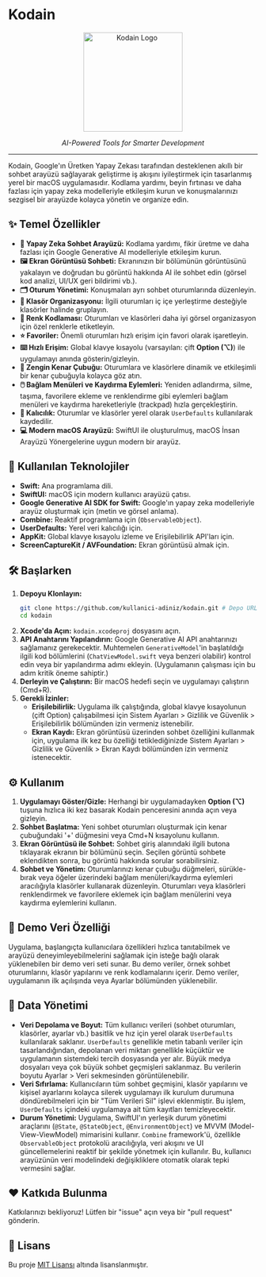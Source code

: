 # Kodain

<!-- Logo Yer Tutucusu -->
<p align="center">
  <img src="kodain/Assets.xcassets/AppIcon.appiconset/1024.png" alt="Kodain Logo" width="200"/>
  <!-- TODO: Yukarıdaki `src` yolunu logo dosyanızın yoluyla değiştirin (örn: Resources/logo.png) -->
</p>

<p align="center">
  <em>AI-Powered Tools for Smarter Development</em>
</p>

---

<!-- İsteğe Bağlı Rozetler: Projenize uygun olanları ekleyebilirsiniz -->
<!-- [![Build Status](...)](...) [![License](...)](...) -->

Kodain, Google'ın Üretken Yapay Zekası tarafından desteklenen akıllı bir sohbet arayüzü sağlayarak geliştirme iş akışını iyileştirmek için tasarlanmış yerel bir macOS uygulamasıdır. Kodlama yardımı, beyin fırtınası ve daha fazlası için yapay zeka modelleriyle etkileşim kurun ve konuşmalarınızı sezgisel bir arayüzde kolayca yönetin ve organize edin.

## ✨ Temel Özellikler

*   **🧠 Yapay Zeka Sohbet Arayüzü:** Kodlama yardımı, fikir üretme ve daha fazlası için Google Generative AI modelleriyle etkileşim kurun.
*   **🖼️ Ekran Görüntüsü Sohbeti:** Ekranınızın bir bölümünün görüntüsünü yakalayın ve doğrudan bu görüntü hakkında AI ile sohbet edin (görsel kod analizi, UI/UX geri bildirimi vb.).
*   **🗂️ Oturum Yönetimi:** Konuşmaları ayrı sohbet oturumlarında düzenleyin.
*   **📂 Klasör Organizasyonu:** İlgili oturumları iç içe yerleştirme desteğiyle klasörler halinde gruplayın.
*   **🎨 Renk Kodlaması:** Oturumları ve klasörleri daha iyi görsel organizasyon için özel renklerle etiketleyin.
*   **⭐ Favoriler:** Önemli oturumları hızlı erişim için favori olarak işaretleyin.
*   **⌨️ Hızlı Erişim:** Global klavye kısayolu (varsayılan: çift **Option (⌥)**) ile uygulamayı anında gösterin/gizleyin.
*   **🧭 Zengin Kenar Çubuğu:** Oturumlara ve klasörlere dinamik ve etkileşimli bir kenar çubuğuyla kolayca göz atın.
*   **🖱️ Bağlam Menüleri ve Kaydırma Eylemleri:** Yeniden adlandırma, silme, taşıma, favorilere ekleme ve renklendirme gibi eylemleri bağlam menüleri ve kaydırma hareketleriyle (trackpad) hızla gerçekleştirin.
*   **💾 Kalıcılık:** Oturumlar ve klasörler yerel olarak `UserDefaults` kullanılarak kaydedilir.
*   **💻 Modern macOS Arayüzü:** SwiftUI ile oluşturulmuş, macOS İnsan Arayüzü Yönergelerine uygun modern bir arayüz.

## 🚀 Kullanılan Teknolojiler

*   **Swift:** Ana programlama dili.
*   **SwiftUI:** macOS için modern kullanıcı arayüzü çatısı.
*   **Google Generative AI SDK for Swift:** Google'ın yapay zeka modelleriyle arayüz oluşturmak için (metin ve görsel anlama).
*   **Combine:** Reaktif programlama için (`ObservableObject`).
*   **UserDefaults:** Yerel veri kalıcılığı için.
*   **AppKit:** Global klavye kısayolu izleme ve Erişilebilirlik API'ları için.
*   **ScreenCaptureKit / AVFoundation:** Ekran görüntüsü almak için.

## 🛠️ Başlarken

1.  **Depoyu Klonlayın:**
    ```bash
    git clone https://github.com/kullanici-adiniz/kodain.git # Depo URL'niz ile değiştirin
    cd kodain
    ```
2.  **Xcode'da Açın:** `kodain.xcodeproj` dosyasını açın.
3.  **API Anahtarını Yapılandırın:** Google Generative AI API anahtarınızı sağlamanız gerekecektir. Muhtemelen `GenerativeModel`'in başlatıldığı ilgili kod bölümlerini (`ChatViewModel.swift` veya benzeri olabilir) kontrol edin veya bir yapılandırma adımı ekleyin. (Uygulamanın çalışması için bu adım kritik öneme sahiptir.)
4.  **Derleyin ve Çalıştırın:** Bir macOS hedefi seçin ve uygulamayı çalıştırın (Cmd+R).
5.  **Gerekli İzinler:**
    *   **Erişilebilirlik:** Uygulama ilk çalıştığında, global klavye kısayolunun (çift Option) çalışabilmesi için Sistem Ayarları > Gizlilik ve Güvenlik > Erişilebilirlik bölümünden izin vermeniz istenebilir.
    *   **Ekran Kaydı:** Ekran görüntüsü üzerinden sohbet özelliğini kullanmak için, uygulama ilk kez bu özelliği tetiklediğinizde Sistem Ayarları > Gizlilik ve Güvenlik > Ekran Kaydı bölümünden izin vermeniz istenecektir.

## ⚙️ Kullanım

1.  **Uygulamayı Göster/Gizle:** Herhangi bir uygulamadayken **Option (⌥)** tuşuna hızlıca iki kez basarak Kodain penceresini anında açın veya gizleyin.
2.  **Sohbet Başlatma:** Yeni sohbet oturumları oluşturmak için kenar çubuğundaki '+' düğmesini veya Cmd+N kısayolunu kullanın.
3.  **Ekran Görüntüsü ile Sohbet:** Sohbet giriş alanındaki ilgili butona tıklayarak ekranın bir bölümünü seçin. Seçilen görüntü sohbete eklendikten sonra, bu görüntü hakkında sorular sorabilirsiniz.
4.  **Sohbet ve Yönetim:** Oturumlarınızı kenar çubuğu düğmeleri, sürükle-bırak veya öğeler üzerindeki bağlam menüleri/kaydırma eylemleri aracılığıyla klasörler kullanarak düzenleyin. Oturumları veya klasörleri renklendirmek ve favorilere eklemek için bağlam menülerini veya kaydırma eylemlerini kullanın.

## 🧪 Demo Veri Özelliği

Uygulama, başlangıçta kullanıcılara özellikleri hızlıca tanıtabilmek ve arayüzü deneyimleyebilmelerini sağlamak için isteğe bağlı olarak yüklenebilen bir demo veri seti sunar. Bu demo veriler, örnek sohbet oturumlarını, klasör yapılarını ve renk kodlamalarını içerir. Demo veriler, uygulamanın ilk açılışında veya Ayarlar bölümünden yüklenebilir.

## 💾 Data Yönetimi

*   **Veri Depolama ve Boyut:** Tüm kullanıcı verileri (sohbet oturumları, klasörler, ayarlar vb.) basitlik ve hız için yerel olarak `UserDefaults` kullanılarak saklanır. `UserDefaults` genellikle metin tabanlı veriler için tasarlandığından, depolanan veri miktarı genellikle küçüktür ve uygulamanın sistemdeki tercih dosyasında yer alır. Büyük medya dosyaları veya çok büyük sohbet geçmişleri saklanmaz. Bu verilerin boyutu Ayarlar > Veri sekmesinden görüntülenebilir. 
*   **Veri Sıfırlama:** Kullanıcıların tüm sohbet geçmişini, klasör yapılarını ve kişisel ayarlarını kolayca silerek uygulamayı ilk kurulum durumuna döndürebilmeleri için bir "Tüm Verileri Sil" işlevi eklenmiştir. Bu işlem, `UserDefaults` içindeki uygulamaya ait tüm kayıtları temizleyecektir.
*   **Durum Yönetimi:** Uygulama, SwiftUI'ın yerleşik durum yönetimi araçlarını (`@State`, `@StateObject`, `@EnvironmentObject`) ve MVVM (Model-View-ViewModel) mimarisini kullanır. `Combine` framework'ü, özellikle `ObservableObject` protokolü aracılığıyla, veri akışını ve UI güncellemelerini reaktif bir şekilde yönetmek için kullanılır. Bu, kullanıcı arayüzünün veri modelindeki değişikliklere otomatik olarak tepki vermesini sağlar.

## ❤️ Katkıda Bulunma

Katkılarınızı bekliyoruz! Lütfen bir "issue" açın veya bir "pull request" gönderin.

## 📄 Lisans

Bu proje [MIT Lisansı](LICENSE) altında lisanslanmıştır. 